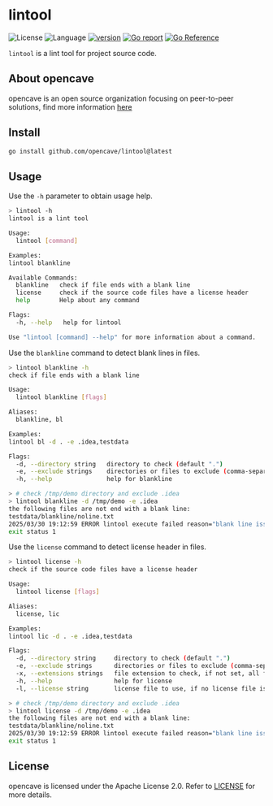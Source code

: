 # lintool

![License](https://img.shields.io/badge/license-Apache2.0-green)
![Language](https://img.shields.io/badge/Language-Go-blue.svg)
[![version](https://img.shields.io/github/v/tag/opencave/lintool?label=release&color=blue)](https://github.com/opencave/lintool/releases)
[![Go report](https://goreportcard.com/badge/github.com/opencave/lintool)](https://goreportcard.com/report/github.com/opencave/lintool)
[![Go Reference](https://pkg.go.dev/badge/github.com/opencave/lintool.svg)](https://pkg.go.dev/github.com/opencave/lintool)

`lintool` is a lint tool for project source code.

## About opencave

opencave is an open source organization focusing on peer-to-peer solutions, find more information [here](https://github.com/opencave)

## Install

```bash
go install github.com/opencave/lintool@latest
```

## Usage

Use the `-h` parameter to obtain usage help.

```bash
> lintool -h
lintool is a lint tool

Usage:
  lintool [command]

Examples:
lintool blankline

Available Commands:
  blankline   check if file ends with a blank line
  license     check if the source code files have a license header
  help        Help about any command

Flags:
  -h, --help   help for lintool

Use "lintool [command] --help" for more information about a command.
```

Use the `blankline` command to detect blank lines in files.

```bash
> lintool blankline -h
check if file ends with a blank line

Usage:
  lintool blankline [flags]

Aliases:
  blankline, bl

Examples:
lintool bl -d . -e .idea,testdata

Flags:
  -d, --directory string   directory to check (default ".")
  -e, --exclude strings    directories or files to exclude (comma-separated)
  -h, --help               help for blankline

> # check /tmp/demo directory and exclude .idea
> lintool blankline -d /tmp/demo -e .idea
the following files are not end with a blank line:
testdata/blankline/noline.txt
2025/03/30 19:12:59 ERROR lintool execute failed reason="blank line issue found"
exit status 1
```


Use the `license` command to detect license header in files.

```bash
> lintool license -h
check if the source code files have a license header

Usage:
  lintool license [flags]

Aliases:
  license, lic

Examples:
lintool lic -d . -e .idea,testdata

Flags:
  -d, --directory string     directory to check (default ".")
  -e, --exclude strings      directories or files to exclude (comma-separated)
  -x, --extensions strings   file extension to check, if not set, all files will be checked (comma-separated)
  -h, --help                 help for license
  -l, --license string       license file to use, if no license file is found and this flag is not set, process will be skipped, support [Apache-2.0, MIT, GPL-2.0, GPL-3.0, LGPL, MPL, BSD]

> # check /tmp/demo directory and exclude .idea
> lintool license -d /tmp/demo -e .idea
the following files are not end with a blank line:
testdata/blankline/noline.txt
2025/03/30 19:12:59 ERROR lintool execute failed reason="blank line issue found"
exit status 1
```

## License

opencave is licensed under the Apache License 2.0. Refer to [LICENSE](https://github.com/opencave/lintool/blob/main/LICENSE) for more details.
